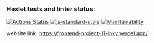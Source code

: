 ### Hexlet tests and linter status:
[![Actions Status](https://github.com/peperopuripuri/frontend-project-11/workflows/hexlet-check/badge.svg)](https://github.com/peperopuripuri/frontend-project-11/actions)
[![js-standard-style](https://img.shields.io/badge/code%20style-standard-brightgreen.svg)](http://standardjs.com)
[![Maintainability](https://api.codeclimate.com/v1/badges/90b72a34caba5b35d822/maintainability)](https://codeclimate.com/github/peperopuripuri/frontend-project-111/maintainability)

website link: https://frontend-project-11-inky.vercel.app/